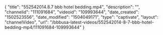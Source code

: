 {
    "title": "552542014.8.7 bbb hotel bedding.mp4",
    "description": "",
    "channelid": "111091684",
    "videoid": "109993644",
    "date_created": "1502523556",
    "date_modified": "1504049171",
    "type": "captivate",
    "layout": "channelVideo",
    "url": "\/bbbusa-latest-videos\/552542014-8-7-bbb-hotel-bedding-mp4\/111091684-109993644"
}